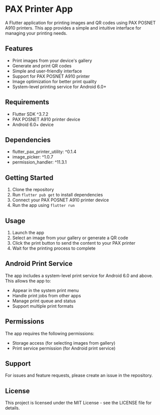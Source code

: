 # PAX Printer App

A Flutter application for printing images and QR codes using PAX POSNET A910 printers. This app provides a simple and intuitive interface for managing your printing needs.

## Features

- Print images from your device's gallery
- Generate and print QR codes
- Simple and user-friendly interface
- Support for PAX POSNET A910 printer
- Image optimization for better print quality
- System-level printing service for Android 6.0+

## Requirements

- Flutter SDK ^3.7.2
- PAX POSNET A910 printer device
- Android 6.0+ device

## Dependencies

- flutter_pax_printer_utility: ^0.1.4
- image_picker: ^1.0.7
- permission_handler: ^11.3.1

## Getting Started

1. Clone the repository
2. Run `flutter pub get` to install dependencies
3. Connect your PAX POSNET A910 printer device
4. Run the app using `flutter run`

## Usage

1. Launch the app
2. Select an image from your gallery or generate a QR code
3. Click the print button to send the content to your PAX printer
4. Wait for the printing process to complete

## Android Print Service

The app includes a system-level print service for Android 6.0 and above. This allows the app to:
- Appear in the system print menu
- Handle print jobs from other apps
- Manage print queue and status
- Support multiple print formats

## Permissions

The app requires the following permissions:
- Storage access (for selecting images from gallery)
- Print service permission (for Android print service)

## Support

For issues and feature requests, please create an issue in the repository.

## License

This project is licensed under the MIT License - see the LICENSE file for details.
